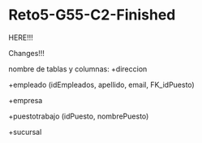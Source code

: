 # Reto5-G55-C2-Finished

HERE!!!

Changes!!!

nombre de tablas y columnas:
+direccion

+empleado (idEmpleados, apellido, email, FK_idPuesto)

+empresa

+puestotrabajo (idPuesto, nombrePuesto)

+sucursal



